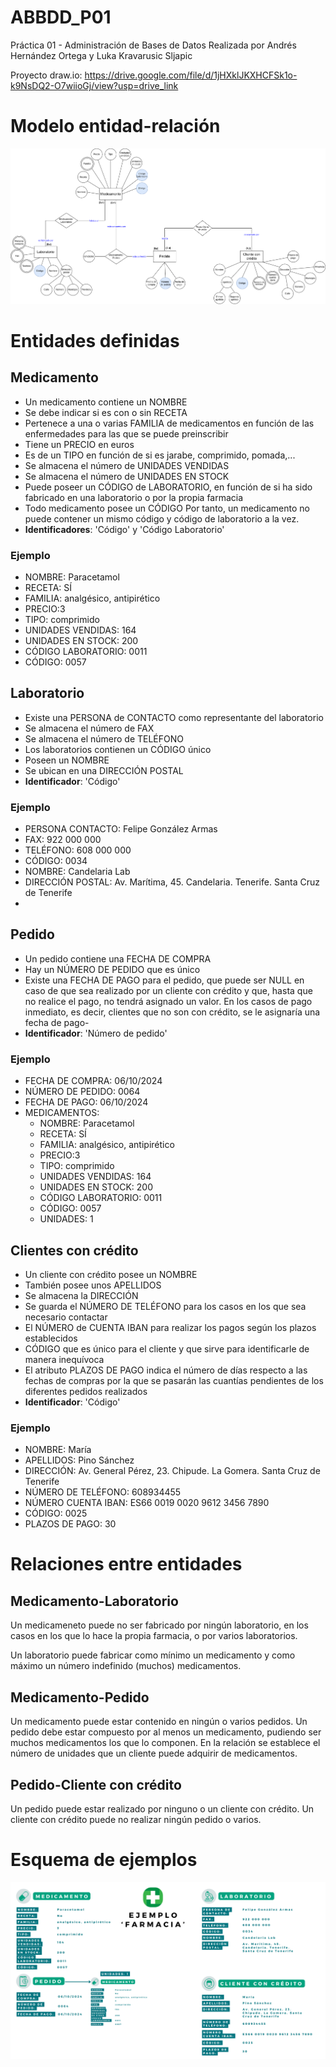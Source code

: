 # ABBDD_P01
Práctica 01 - Administración de Bases de Datos
Realizada por Andrés Hernández Ortega y Luka Kravarusic Sljapic

Proyecto draw.io: https://drive.google.com/file/d/1jHXklJKXHCFSk1o-k9NsDQ2-O7wiioGj/view?usp=drive_link
# Modelo entidad-relación 
![Modelo entidad-relación](/practica1.drawio.png)


# Entidades definidas
## Medicamento
- Un medicamento contiene un NOMBRE
- Se debe indicar si es con o sin RECETA 
- Pertenece a una o varias FAMILIA de medicamentos en función de las enfermedades para las que se puede preinscribir
- Tiene un PRECIO en euros
- Es de un TIPO en función de si es jarabe, comprimido, pomada,...
- Se almacena el número de UNIDADES VENDIDAS
- Se almacena el número de UNIDADES EN STOCK
- Puede poseer un CÓDIGO de LABORATORIO, en función de si ha sido fabricado en una laboratorio o por la propia farmacia
- Todo medicamento posee un CÓDIGO
Por tanto, un medicamento no puede contener un mismo código y código de laboratorio a la vez.
- **Identificadores**: 'Código' y 'Código Laboratorio'

### Ejemplo
- NOMBRE: Paracetamol
- RECETA: SÍ
- FAMILIA: analgésico, antipirético
- PRECIO:3
- TIPO: comprimido
- UNIDADES VENDIDAS: 164
- UNIDADES EN STOCK: 200
- CÓDIGO LABORATORIO: 0011
- CÓDIGO: 0057

## Laboratorio
- Existe una PERSONA de CONTACTO como representante del laboratorio
- Se almacena el número de FAX
- Se almacena el número de TELÉFONO
- Los laboratorios contienen un CÓDIGO único 
- Poseen un NOMBRE 
- Se ubican en una DIRECCIÓN POSTAL
- **Identificador**: 'Código'

### Ejemplo
- PERSONA CONTACTO: Felipe González Armas
- FAX: 922 000 000
- TELÉFONO: 608 000 000
- CÓDIGO: 0034
- NOMBRE: Candelaria Lab
- DIRECCIÓN POSTAL: Av. Marítima, 45. Candelaria. Tenerife. Santa Cruz de Tenerife
- 
  
## Pedido
- Un pedido contiene una FECHA DE COMPRA
- Hay un NÚMERO DE PEDIDO que es único
- Existe una FECHA DE PAGO para el pedido, que puede ser NULL en caso de que sea realizado por un cliente con crédito y que, hasta que no realice el pago, no tendrá asignado un valor. En los casos de pago inmediato, es decir, clientes que no son con crédito, se le asignaría una fecha de pago-
- **Identificador**:  'Número de pedido'
  
### Ejemplo
- FECHA DE COMPRA: 06/10/2024
- NÚMERO DE PEDIDO: 0064
- FECHA DE PAGO: 06/10/2024
- MEDICAMENTOS:
	- NOMBRE: Paracetamol
	- RECETA: SÍ
	- FAMILIA: analgésico, antipirético
	- PRECIO:3
	- TIPO: comprimido
	- UNIDADES VENDIDAS: 164
	- UNIDADES EN STOCK: 200
	- CÓDIGO LABORATORIO: 0011
	- CÓDIGO: 0057
	- UNIDADES: 1
	

## Clientes con crédito
- Un cliente con crédito posee un NOMBRE
- También posee unos APELLIDOS
- Se almacena la DIRECCIÓN 
- Se guarda el NÚMERO DE TELÉFONO para los casos en los que sea necesario contactar 
- El NÚMERO de CUENTA IBAN para realizar los pagos según los plazos establecidos
- CÓDIGO que es único para el cliente y que sirve para identificarle de manera inequívoca
- El atributo PLAZOS DE PAGO indica el número de días respecto a las fechas de compras por la que se pasarán las cuantías pendientes de los diferentes pedidos realizados 
- **Identificador**: 'Código'

### Ejemplo
- NOMBRE: María
- APELLIDOS: Pino Sánchez
- DIRECCIÓN: Av. General Pérez, 23. Chipude. La Gomera. Santa Cruz de Tenerife
- NÚMERO DE TELÉFONO: 608934455
- NÚMERO CUENTA IBAN: ES66 0019 0020 9612 3456 7890
- CÓDIGO: 0025
- PLAZOS DE PAGO: 30

# Relaciones entre entidades

## Medicamento-Laboratorio
Un medicameneto puede no ser fabricado por ningún laboratorio, en los casos en los que lo hace la propia farmacia, o por varios laboratorios. 

Un laboratorio puede fabricar como mínimo un medicamento y como máximo un número indefinido (muchos) medicamentos. 

## Medicamento-Pedido
Un medicamento puede estar contenido en ningún o varios pedidos.
Un pedido debe estar compuesto por al menos un medicamento, pudiendo ser muchos medicamentos los que lo componen. En la relación se establece el número de unidades que un cliente puede adquirir de medicamentos.


## Pedido-Cliente con crédito
Un pedido puede estar realizado por ninguno o un cliente con crédito.
Un cliente con crédito puede no realizar ningún pedido o varios.


# Esquema de ejemplos
![Esquema de ejemplos](/ejemplo_farmacia.png)

